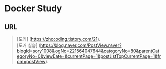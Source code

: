 # Docker Study

## URL
>[도커] (https://zhocoding.tistory.com/21).  
>[도커 실습] (https://blog.naver.com/PostView.naver?blogId=sory1008&logNo=221564047644&categoryNo=80&parentCategoryNo=0&viewDate=&currentPage=1&postListTopCurrentPage=1&from=postView).